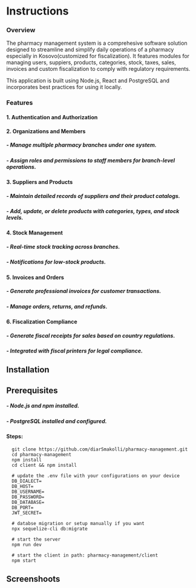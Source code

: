 # Instructions

### Overview

The pharmacy management system is a comprehesive software solution designed to streamline and simplify daily operations of a pharmacy especially in Kosovo(customized for fiscalization). It features modules for managing users, suppiers, products, categories, stock, taxes, sales, invoices and custom fiscalization to comply with regulatory requirements.

This application is built using Node.js, React and PostgreSQL and incorporates best practices for using it locally.

### Features

#### 1. Authentication and Authorization
#### 2. Organizations and Members
##### - Manage multiple pharmacy branches under one system.
##### - Assign roles and permissions to staff members for branch-level operations.
#### 3. Suppliers and Products 
##### - Maintain detailed records of suppliers and their product catalogs.
##### - Add, update, or delete products with categories, types, and stock levels.
#### 4. Stock Management
##### - Real-time stock tracking across branches.
##### - Notifications for low-stock products.
#### 5. Invoices and Orders
##### - Generate professional invoices for customer transactions.
##### - Manage orders, returns, and refunds.
#### 6. Fiscalization Compliance
##### - Generate fiscal receipts for sales based on country regulations.
##### - Integrated with fiscal printers for legal compliance.

## Installation

## Prerequisites
##### - Node.js and npm installed.
##### - PostgreSQL installed and configured.

#### Steps:

```
  git clone https://github.com/diarSmakolli/pharmacy-management.git
  cd pharmacy-management
  npm install
  cd client && npm install

  # update the .env file with your configurations on your device
  DB_DIALECT=
  DB_HOST=
  DB_USERNAME=
  DB_PASSWORD=
  DB_DATABASE=
  DB_PORT=
  JWT_SECRET=

  # databse migration or setup manually if you want
  npx sequelize-cli db:migrate

  # start the server
  npm run dev

  # start the client in path: pharmacy-management/client
  npm start

```

## Screenshoots








